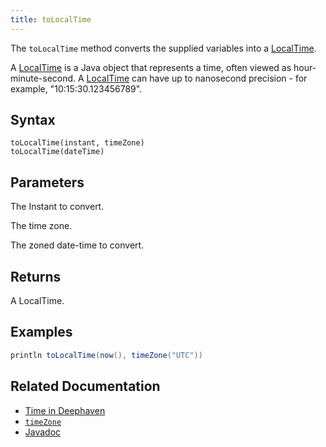 ```yaml
---
title: toLocalTime
---
```


The `toLocalTime` method converts the supplied variables into a [LocalTime](https://docs.oracle.com/en/java/javase/17/docs//api/java.base/java/time/LocalTime.html).

A [LocalTime](https://docs.oracle.com/en/java/javase/17/docs//api/java.base/java/time/LocalTime.html) is a Java object that represents a time, often viewed as hour-minute-second. A [LocalTime](https://docs.oracle.com/en/java/javase/17/docs//api/java.base/java/time/LocalTime.html) can have up to nanosecond precision - for example, "10:15:30.123456789".

## Syntax

```
toLocalTime(instant, timeZone)
toLocalTime(dateTime)
```

## Parameters

<ParamTable>
<Param name="instant" type="Instant">

The Instant to convert.

</Param>
<Param name="timeZone" type="ZoneId">

The time zone.

</Param>
<Param name="dateTime" type="ZonedDateTime">

The zoned date-time to convert.

</Param>
</ParamTable>

## Returns

A LocalTime.

## Examples

```groovy order=:log
println toLocalTime(now(), timeZone("UTC"))
```

## Related Documentation

- [Time in Deephaven](../../../conceptual/time-in-deephaven.md)
- [`timeZone`](./timeZone.md)
- [Javadoc](https://deephaven.io/core/javadoc/io/deephaven/time/DateTimeUtils.html#toLocalTime(java.time.Instant,java.time.ZoneId))
